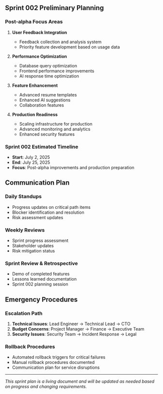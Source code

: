 ## Sprint 002 Preliminary Planning

### Post-alpha Focus Areas
1. **User Feedback Integration**
   - Feedback collection and analysis system
   - Priority feature development based on usage data

2. **Performance Optimization**
   - Database query optimization
   - Frontend performance improvements
   - AI response time optimization

3. **Feature Enhancement**
   - Advanced resume templates
   - Enhanced AI suggestions
   - Collaboration features

4. **Production Readiness**
   - Scaling infrastructure for production
   - Advanced monitoring and analytics
   - Enhanced security features

### Sprint 002 Estimated Timeline
- **Start**: July 2, 2025
- **End**: July 25, 2025
- **Focus**: Post-alpha improvements and production preparation

## Communication Plan

### Daily Standups
- Progress updates on critical path items
- Blocker identification and resolution
- Risk assessment updates

### Weekly Reviews
- Sprint progress assessment
- Stakeholder updates
- Risk mitigation status

### Sprint Review & Retrospective
- Demo of completed features
- Lessons learned documentation
- Sprint 002 planning session

## Emergency Procedures

### Escalation Path
1. **Technical Issues**: Lead Engineer → Technical Lead → CTO
2. **Budget Concerns**: Project Manager → Finance → Executive Team
3. **Security Issues**: Security Team → Incident Response → Legal

### Rollback Procedures
- Automated rollback triggers for critical failures
- Manual rollback procedures documented
- Communication plan for service disruptions

---

*This sprint plan is a living document and will be updated as needed based on progress and changing requirements.*
